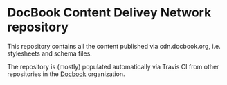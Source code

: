 # DocBook Content Delivey Network repository

This repository contains all the content published via
cdn.docbook.org, i.e. stylesheets and schema files.

The repository is (mostly) populated automatically via
Travis CI from other repositories in the
[Docbook](https://github.com/docbook) organization.